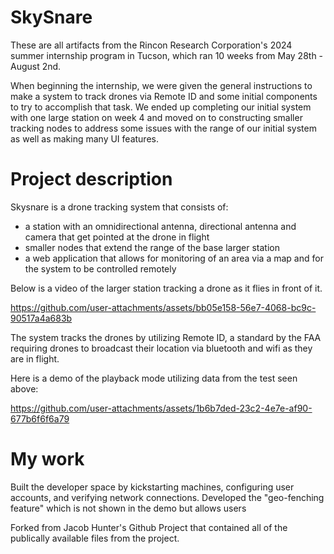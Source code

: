 # SkySnare
These are all artifacts from the Rincon Research Corporation's 2024 summer internship program in Tucson, which ran 10 weeks from May 28th - August 2nd.

When beginning the internship, we were given the general instructions to make a system to track drones via Remote ID and some initial components to try to accomplish that task. We ended up completing our initial system with one large station on week 4 and moved on to constructing smaller tracking nodes to address some issues with the range of our initial system as well as making many UI features.

# Project description
Skysnare is a drone tracking system that consists of:
- a station with an omnidirectional antenna, directional antenna and camera that get pointed at the drone in flight
- smaller nodes that extend the range of the base larger station
- a web application that allows for monitoring of an area via a map and for the system to be controlled remotely

Below is a video of the larger station tracking a drone as it flies in front of it.


https://github.com/user-attachments/assets/bb05e158-56e7-4068-bc9c-90517a4a683b


The system tracks the drones by utilizing Remote ID, a standard by the FAA requiring drones to broadcast their location via bluetooth and wifi as they are in flight.

Here is a demo of the playback mode utilizing data from the test seen above:

https://github.com/user-attachments/assets/1b6b7ded-23c2-4e7e-af90-677b6f6f6a79

# My work
Built the developer space by kickstarting machines, configuring user accounts, and verifying network connections.
Developed the "geo-fenching feature" which is not shown in the demo but allows users

Forked from Jacob Hunter's Github Project that contained all of the publically available files from the project.

